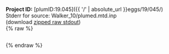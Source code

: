 **Project ID:** [plumID:19.045]({{ '/' | absolute_url }}eggs/19/045/)  
Stderr for source:  Walker_10/plumed.mtd.inp   
(download [zipped raw stdout](plumed.mtd.inp.plumed.stdout.txt.zip))  
{% raw %}
<pre>
</pre>
{% endraw %}
